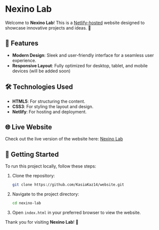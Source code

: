 # Nexino Lab

Welcome to **Nexino Lab**! This is a [Netlify-hosted](https://nexino-lab.netlify.app/) website designed to showcase innovative projects and ideas. 🚀

## 🌟 Features

- **Modern Design**: Sleek and user-friendly interface for a seamless user experience.
- **Responsive Layout**: Fully optimized for desktop, tablet, and mobile devices (will be added soon)

## 🛠️ Technologies Used

- **HTML5**: For structuring the content.
- **CSS3**: For styling the layout and design.
- **Netlify**: For hosting and deployment.

## 🌐 Live Website

Check out the live version of the website here: [Nexino Lab](https://nexino-lab.netlify.app/)

## 🚀 Getting Started

To run this project locally, follow these steps:

1. Clone the repository:

   ```bash
   git clone https://github.com/KasiaKaz14/website.git
   ```

2. Navigate to the project directory:

   ```bash
   cd nexino-lab
   ```

3. Open `index.html` in your preferred browser to view the website.

Thank you for visiting **Nexino Lab**! 🌟
